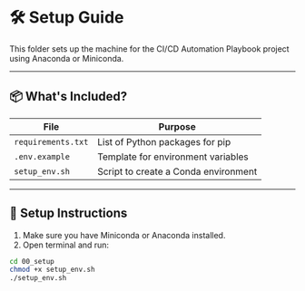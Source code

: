 # 🛠️  Setup Guide 

This folder sets up the machine for the CI/CD Automation Playbook project using Anaconda or Miniconda.

---

## 📦 What's Included?

| File              | Purpose                                |
|-------------------|----------------------------------------|
| `requirements.txt` | List of Python packages for pip       |
| `.env.example`     | Template for environment variables    |
| `setup_env.sh`     | Script to create a Conda environment  |

---

## 🚀 Setup Instructions 

1. Make sure you have Miniconda or Anaconda installed.
2. Open terminal and run:

```bash
cd 00_setup
chmod +x setup_env.sh
./setup_env.sh
```